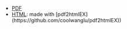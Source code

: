 <ul class="cv">
<li><a href="cv/cv_olivia_guest.pdf">PDF</a> </li>
<li><a href="cv/cv_olivia_guest.html">HTML</a>: made with [pdf2htmlEX](https://github.com/coolwanglu/pdf2htmlEX))</li>
</ul>
